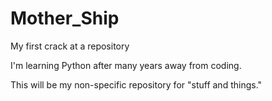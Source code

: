 # Mother_Ship
My first crack at a repository

I'm learning Python after many years away from coding. 

This will be my non-specific repository for "stuff and things."

